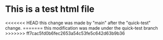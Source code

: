 <div>
    <H1> This is a test html file</H1>
<<<<<<< HEAD
    this change was made by "main" after the "quick-test" change.
=======
    this modification was made under the quick-test branch
>>>>>>> ff7cac5fd0b6fec2653a54c53fe5c642d63b9b36
</div>

